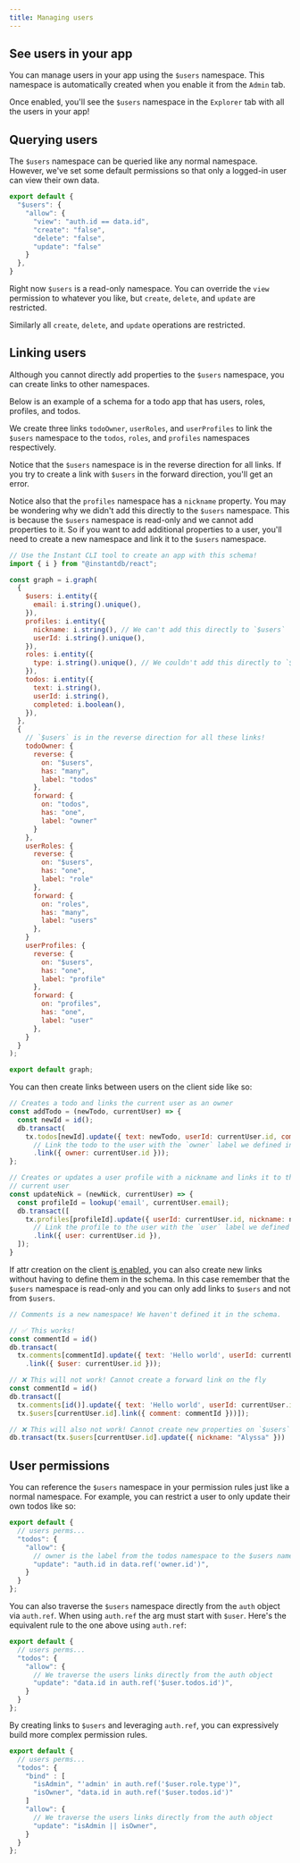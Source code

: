 ```yaml
---
title: Managing users
---
```


## See users in your app

You can manage users in your app using the `$users` namespace. This namespace is
automatically created when you enable it from the `Admin` tab.

Once enabled, you'll see the `$users` namespace in the `Explorer` tab with all
the users in your app!

## Querying users

The `$users` namespace can be queried like any normal namespace. However, we've
set some default permissions so that only a logged-in user can view their own
data.

```javascript
export default {
  "$users": {
    "allow": {
      "view": "auth.id == data.id",
      "create": "false",
      "delete": "false",
      "update": "false"
    }
  },
}
```

Right now `$users` is a read-only namespace. You can override the `view`
permission to whatever you like, but `create`, `delete`, and `update`
are restricted.

Similarly all `create`, `delete`, and `update` operations are restricted.

## Linking users

Although you cannot directly add properties to the `$users` namespace, you can
create links to other namespaces.

Below is an example of a schema for a todo app that has users, roles, profiles, and
todos.

We create three links `todoOwner`, `userRoles`, and `userProfiles` to link the `$users`
namespace to the `todos`, `roles`, and `profiles` namespaces respectively.

Notice that the `$users` namespace is in the reverse direction for all links.
If you try to create a link with `$users` in the forward direction, you'll get
an error.

Notice also that the `profiles` namespace has a `nickname` property. You may be
wondering why we didn't add this directly to the `$users` namespace. This is
because the `$users` namespace is read-only and we cannot add properties to it.
So if you want to add additional properties to a user, you'll need to create a
new namespace and link it to the `$users` namespace.

```javascript
// Use the Instant CLI tool to create an app with this schema!
import { i } from "@instantdb/react";

const graph = i.graph(
  {
    $users: i.entity({
      email: i.string().unique(),
    }),
    profiles: i.entity({
      nickname: i.string(), // We can't add this directly to `$users`
      userId: i.string().unique(),
    }),
    roles: i.entity({
      type: i.string().unique(), // We couldn't add this directly to `$users` either
    }),
    todos: i.entity({
      text: i.string(),
      userId: i.string(),
      completed: i.boolean(),
    }),
  },
  {
    // `$users` is in the reverse direction for all these links!
    todoOwner: {
      reverse: {
        on: "$users",
        has: "many",
        label: "todos"
      },
      forward: {
        on: "todos",
        has: "one",
        label: "owner"
      }
    },
    userRoles: {
      reverse: {
        on: "$users",
        has: "one",
        label: "role"
      },
      forward: {
        on: "roles",
        has: "many",
        label: "users"
      },
    }
    userProfiles: {
      reverse: {
        on: "$users",
        has: "one",
        label: "profile"
      },
      forward: {
        on: "profiles",
        has: "one",
        label: "user"
      },
    }
  }
);

export default graph;
```

You can then create links between users on the client side like so:

```javascript
// Creates a todo and links the current user as an owner
const addTodo = (newTodo, currentUser) => {
  const newId = id();
  db.transact(
    tx.todos[newId].update({ text: newTodo, userId: currentUser.id, completed: false })
      // Link the todo to the user with the `owner` label we defined in the schema
      .link({ owner: currentUser.id }));
};

// Creates or updates a user profile with a nickname and links it to the
// current user
const updateNick = (newNick, currentUser) => {
  const profileId = lookup('email', currentUser.email);
  db.transact([
    tx.profiles[profileId].update({ userId: currentUser.id, nickname: newNick })
      // Link the profile to the user with the `user` label we defined in the schema
      .link({ user: currentUser.id }),
  ]);
}
```

If attr creation on the client [is enabled](/docs/permissions#attrs),
you can also create new links without having to define them in the schema. In
this case remember that the `$users` namespace is read-only and you can only add
links to `$users` and not from `$users`.

```javascript
// Comments is a new namespace! We haven't defined it in the schema.

// ✅ This works!
const commentId = id()
db.transact(
  tx.comments[commentId].update({ text: 'Hello world', userId: currentUser.id })
    .link({ $user: currentUser.id }));

// ❌ This will not work! Cannot create a forward link on the fly
const commentId = id()
db.transact([
  tx.comments[id()].update({ text: 'Hello world', userId: currentUser.id }),
  tx.$users[currentUser.id].link({ comment: commentId }))]);

// ❌ This will also not work! Cannot create new properties on `$users`
db.transact(tx.$users[currentUser.id].update({ nickname: "Alyssa" }))
```

## User permissions

You can reference the `$users` namespace in your permission rules just like a
normal namespace. For example, you can restrict a user to only update their own
todos like so:

```javascript
export default {
  // users perms...
  "todos": {
    "allow": {
      // owner is the label from the todos namespace to the $users namespace
      "update": "auth.id in data.ref('owner.id')",
    }
  }
};
```

You can also traverse the `$users` namespace directly from the `auth` object via
`auth.ref`. When using `auth.ref` the arg must start with `$user`. Here's the
equivalent rule to the one above using `auth.ref`:

```javascript
export default {
  // users perms...
  "todos": {
    "allow": {
      // We traverse the users links directly from the auth object
      "update": "data.id in auth.ref('$user.todos.id')",
    }
  }
};
```

By creating links to `$users` and leveraging `auth.ref`, you can expressively build
more complex permission rules.

```javascript
export default {
  // users perms...
  "todos": {
    "bind" : [
      "isAdmin", "'admin' in auth.ref('$user.role.type')",
      "isOwner", "data.id in auth.ref('$user.todos.id')"
    ]
    "allow": {
      // We traverse the users links directly from the auth object
      "update": "isAdmin || isOwner",
    }
  }
};

